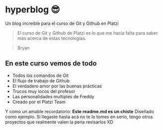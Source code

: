 # hyperblog 😎
Un blog increíble para el curso de Git y Github en Platzi
>El curso de Git y Github de Platzi es lo que me hacia falta para saber más acerca de estas tecnologías.

> Bryan

## En este curso vemos de todo
* Todos los comandos de Git
* El flujo de trabajo de Github 
* El verdadero amor por las buenas prácticas
* Trucos muy locos del profesor
* Las personalidades multiples de Freddy
* Creado por el Platzi Team

Y como un amable recordatorio: **Este readme.md es un chiste** Diseñado como ejemplo. Si llegaste hasta acá no te lo tomes en serio, tengo otros proyectos que realmente valen la pena revisarlos XD
